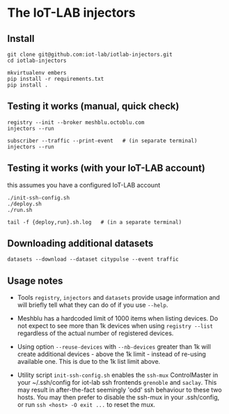 The IoT-LAB injectors
=====================


Install
-------

	git clone git@github.com:iot-lab/iotlab-injectors.git
	cd iotlab-injectors

	mkvirtualenv embers
	pip install -r requirements.txt
	pip install .


Testing it works (manual, quick check)
--------------------------------------

	registry --init --broker meshblu.octoblu.com
	injectors --run

	subscriber --traffic --print-event   # (in separate terminal)
	injectors --run


Testing it works (with your IoT-LAB account)
--------------------------------------------

this assumes you have a configured IoT-LAB account


	./init-ssh-config.sh
	./deploy.sh
	./run.sh

	tail -f {deploy,run}.sh.log   # (in a separate terminal)


Downloading additional datasets
-------------------------------

	datasets --download --dataset citypulse --event traffic


Usage notes
-----------

- Tools `registry`, `injectors` and `datasets` provide usage information
  and will briefly tell what they can do of if you use `--help`.

- Meshblu has a hardcoded limit of 1000 items when listing devices.
  Do not expect to see more than 1k devices when using `registry --list`
  regardless of the actual number of registered devices.

- Using option `--reuse-devices` with `--nb-devices` greater than 1k
  will create additional devices - above the 1k limit - instead of
  re-using available one.  This is due to the 1k list limit above.

- Utility script `init-ssh-config.sh` enables the `ssh-mux` ControlMaster
  in your ~/.ssh/config for iot-lab ssh frontends `grenoble` and `saclay`.
  This may result in after-the-fact seemingly 'odd' ssh behaviour to these
  two hosts.  You may then prefer to disable the ssh-mux in your .ssh/config,
  or run `ssh <host> -O exit ...` to reset the mux.
